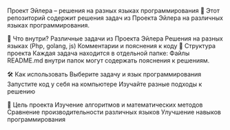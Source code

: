 Проект Эйлера – решения на разных языках программирования
📌 Этот репозиторий содержит решения задач из Проекта Эйлера на различных языках программирования.

🚀 Что внутри?
Различные задачи из Проекта Эйлера
Решения на разных языках (Php, golang, js)
Комментарии и пояснения к коду
📂 Структура проекта
Каждая задача находится в отдельной папке:
Файлы README.md внутри папок могут содержать пояснения к решениям.

🛠 Как использовать
Выберите задачу и язык программирования
Запустите код у себя на компьютере
Изучайте разные подходы к решению

📜 Цель проекта
Изучение алгоритмов и математических методов
Сравнение производительности различных языков
Улучшение навыков программирования

